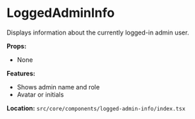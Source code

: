 # LoggedAdminInfo

Displays information about the currently logged-in admin user.

**Props:**

- None

**Features:**

- Shows admin name and role
- Avatar or initials

**Location:** `src/core/components/logged-admin-info/index.tsx`
